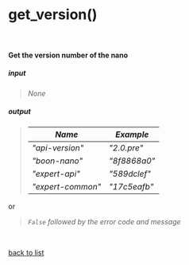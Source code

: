 # **get_version()**
<br/>

#### Get the version number of the nano
##### input
>*None*

##### output
>| ***Name*** | ***Example*** |
>| -- | -----|
>| *"api-version"* | *"2.0.pre"* |
>| *"boon-nano"* | *"8f8868a0"* |
>| *"expert-api"* | *"589dclef"* |
>| *"expert-common"* | *"17c5eafb"* |   

or
>*`False` followed by the error code and message*

<br/>

[back to list](../Index.md)
